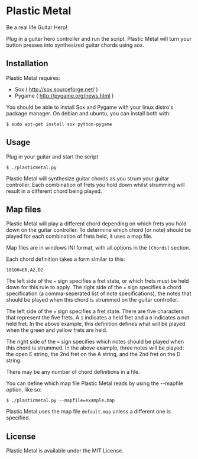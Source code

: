 # Plastic Metal

Be a real life Guitar Hero!

Plug in a guitar hero controller and run the script. Plastic Metal will turn
your button presses into synthesized guitar chords using sox.

## Installation

Plastic Metal requires:

  * Sox ( http://sox.sourceforge.net/ )
  * Pygame ( http://pygame.org/news.html )

You should be able to install Sox and Pygame with your linux distro's
package manager. On debian and ubuntu, you can install both with:

    $ sudo apt-get install sox python-pygame


## Usage

Plug in your guitar and start the script

    $ ./plasticmetal.py

Plastic Metal will synthesize guitar chords as you strum your guitar controller. Each
combination of frets you hold down whilst strumming will result in a different
chord being played.


## Map files

Plastic Metal will play a different chord depending on which frets you hold down
on the guitar controller. To determine which chord (or note) should be played for
each combination of frets held, it uses a map file.

Map files are in windows INI format, with all options in the `[Chords]` section.

Each chord definition takes a form similar to this:

    10100=E0,A2,D2

The left side of the `=` sign specifies a fret state, or which frets must be held
down for this rule to apply. The right side of the `=` sign specifies a chord
specification (a comma-seperated list of note specifications), the notes that
should be played when this chord is strummed on the guitar controller.

The left side of the `=` sign specifies a fret state. There are five characters
that represent the five frets. A `1` indicates a held fret and a `0` indicates
a not held fret. In the above example, this definition defines what will be played
when the green and yellow frets are held.

The right side of the `=` sign specifies which notes should be played when this
chord is strummed. In the above example, three notes will be played: the open E
string, the 2nd fret on the A string, and the 2nd fret on the D string.

There may be any number of chord definitions in a file.

You can define which map file Plastic Metal reads by using the --mapfile option,
like so:

    $ ./plasticmetal.py --mapfile=example.map

Plastic Metal uses the map file `default.map` unless a different one is specified.


## License

Plastic Metal is available under the MIT License.